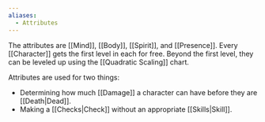 ```yaml
---
aliases:
  - Attributes
---
```

The attributes are [[Mind]], [[Body]], [[Spirit]], and [[Presence]]. Every [[Character]] gets the first level in each for free. Beyond the first level, they can be leveled up using the [[Quadratic Scaling]] chart.

Attributes are used for two things:
- Determining how much [[Damage]] a character can have before they are [[Death|Dead]].
- Making a [[Checks|Check]] without an appropriate [[Skills|Skill]].